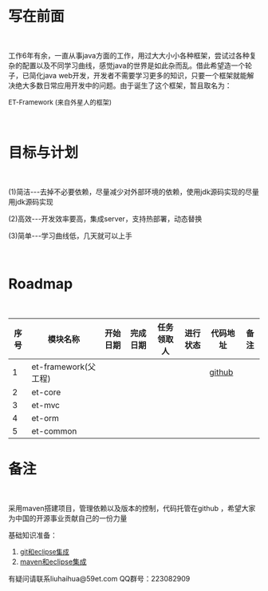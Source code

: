 <h1><strong>写在前面</strong></h1>
&nbsp;

工作6年有余，一直从事java方面的工作，用过大大小小各种框架，尝试过各种复杂的配置以及不同学习曲线，感觉java的世界是如此杂而乱。借此希望造一个轮子，已简化java web开发，开发者不需要学习更多的知识，只要一个框架就能解决绝大多数日常应用开发中的问题。由于诞生了这个框架，暂且取名为：

<span style="font-size: 13px;">ET-Framework (来自外星人的框架)</span>

&nbsp;
<h1><strong>目标与计划</strong></h1>
&nbsp;

(1)简洁---去掉不必要依赖，尽量减少对外部环境的依赖，使用jdk源码实现的尽量用jdk源码实现

(2)高效---开发效率要高，集成server，支持热部署，动态替换

(3)简单---学习曲线低，几天就可以上手

&nbsp;
<h1>Roadmap</h1>
&nbsp;
<table>
<thead>
<tr>
<th data-column="0">
<div>
<div>序号</div>
</div></th>
<th data-column="1">
<div>
<div>模块名称</div>
</div></th>
<th data-column="2">
<div>
<div>开始日期</div>
</div></th>
<th colspan="1" data-column="3">
<div>
<div>完成日期</div>
</div></th>
<th colspan="1" data-column="4">
<div>
<div>任务领取人</div>
</div></th>
<th colspan="1" data-column="5">
<div>
<div>进行状态</div>
</div></th>
<th colspan="1" data-column="6">代码地址</th>
<th colspan="1" data-column="7">
<div>备注</div></th>
</tr>
</thead>
<tbody>
<tr>
<td>1</td>
<td>et-framework(父工程)</td>
<td></td>
<td colspan="1"></td>
<td colspan="1"></td>
<td colspan="1"></td>
<td colspan="1"><a href=" https://github.com/Harries/et-framework" target="_blank">github</a></td>
<td colspan="1"></td>
</tr>
<tr>
<td colspan="1">2</td>
<td colspan="1">et-core</td>
<td colspan="1"></td>
<td colspan="1"></td>
<td colspan="1"></td>
<td colspan="1"></td>
<td colspan="1"></td>
<td colspan="1"></td>
</tr>
<tr>
<td colspan="1">3</td>
<td colspan="1">et-mvc</td>
<td colspan="1"></td>
<td colspan="1"></td>
<td colspan="1"></td>
<td colspan="1"></td>
<td colspan="1"></td>
<td colspan="1"></td>
</tr>
<tr>
<td colspan="1">4</td>
<td colspan="1">et-orm</td>
<td colspan="1"></td>
<td colspan="1"></td>
<td colspan="1"></td>
<td colspan="1"></td>
<td colspan="1"></td>
<td colspan="1"></td>
</tr>
<tr>
<td colspan="1">5</td>
<td colspan="1">et-common</td>
<td colspan="1"></td>
<td colspan="1"></td>
<td colspan="1"></td>
<td colspan="1"></td>
<td colspan="1"></td>
<td colspan="1"></td>
</tr>

</tbody>
</table>
<h1></h1>
<h1><strong>备注</strong></h1>
&nbsp;

采用maven搭建项目，管理依赖以及版本的控制，代码托管在github ，希望大家为中国的开源事业贡献自己的一份力量

基础知识准备：
<ol>
	<li><a style="font-size: 13px;" href="http://www.liuhaihua.cn/?p=826">git和eclipse集成</a></li>
	<li><a href="http://www.liuhaihua.cn/?p=632">maven和eclipse集成</a></li>
</ol>
有疑问请联系liuhaihua@59et.com QQ群号：223082909